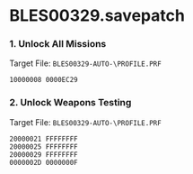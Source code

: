 # BLES00329.savepatch

### 1. Unlock All Missions

Target File: `BLES00329-AUTO-\PROFILE.PRF`

```
10000008 0000EC29
```

### 2. Unlock Weapons Testing

Target File: `BLES00329-AUTO-\PROFILE.PRF`

```
20000021 FFFFFFFF
20000025 FFFFFFFF
20000029 FFFFFFFF
0000002D 0000000F
```

